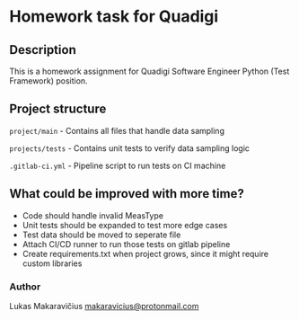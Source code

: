 # Homework task for Quadigi

## Description
This is a homework assignment for Quadigi Software Engineer Python (Test Framework) position.

## Project structure

```project/main``` - Contains all files that handle data sampling

```projects/tests``` - Contains unit tests to verify data sampling logic

```.gitlab-ci.yml``` - Pipeline script to run tests on CI machine

## What could be improved with more time?
- Code should handle invalid MeasType
- Unit tests should be expanded to test more edge cases
- Test data should be moved to seperate file
- Attach CI/CD runner to run those tests on gitlab pipeline
- Create requirements.txt when project grows, since it might require custom libraries

### Author
Lukas Makaravičius
makaravicius@protonmail.com